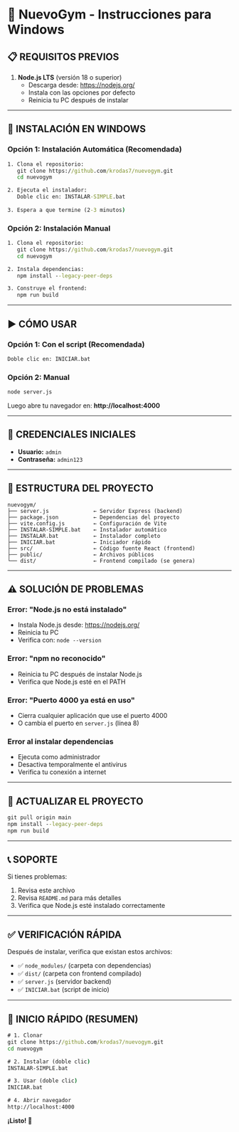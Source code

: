 # 🚀 NuevoGym - Instrucciones para Windows

## 📋 **REQUISITOS PREVIOS**

1. **Node.js LTS** (versión 18 o superior)
   - Descarga desde: https://nodejs.org/
   - Instala con las opciones por defecto
   - Reinicia tu PC después de instalar

---

## 🔧 **INSTALACIÓN EN WINDOWS**

### **Opción 1: Instalación Automática (Recomendada)**

```cmd
1. Clona el repositorio:
   git clone https://github.com/krodas7/nuevogym.git
   cd nuevogym

2. Ejecuta el instalador:
   Doble clic en: INSTALAR-SIMPLE.bat
   
3. Espera a que termine (2-3 minutos)
```

### **Opción 2: Instalación Manual**

```cmd
1. Clona el repositorio:
   git clone https://github.com/krodas7/nuevogym.git
   cd nuevogym

2. Instala dependencias:
   npm install --legacy-peer-deps

3. Construye el frontend:
   npm run build
```

---

## ▶️ **CÓMO USAR**

### **Opción 1: Con el script (Recomendada)**
```cmd
Doble clic en: INICIAR.bat
```

### **Opción 2: Manual**
```cmd
node server.js
```

Luego abre tu navegador en: **http://localhost:4000**

---

## 🔐 **CREDENCIALES INICIALES**

- **Usuario:** `admin`
- **Contraseña:** `admin123`

---

## 📁 **ESTRUCTURA DEL PROYECTO**

```
nuevogym/
├── server.js              ← Servidor Express (backend)
├── package.json           ← Dependencias del proyecto
├── vite.config.js         ← Configuración de Vite
├── INSTALAR-SIMPLE.bat    ← Instalador automático
├── INSTALAR.bat           ← Instalador completo
├── INICIAR.bat            ← Iniciador rápido
├── src/                   ← Código fuente React (frontend)
├── public/                ← Archivos públicos
└── dist/                  ← Frontend compilado (se genera)
```

---

## ⚠️ **SOLUCIÓN DE PROBLEMAS**

### **Error: "Node.js no está instalado"**
- Instala Node.js desde: https://nodejs.org/
- Reinicia tu PC
- Verifica con: `node --version`

### **Error: "npm no reconocido"**
- Reinicia tu PC después de instalar Node.js
- Verifica que Node.js esté en el PATH

### **Error: "Puerto 4000 ya está en uso"**
- Cierra cualquier aplicación que use el puerto 4000
- O cambia el puerto en `server.js` (línea 8)

### **Error al instalar dependencias**
- Ejecuta como administrador
- Desactiva temporalmente el antivirus
- Verifica tu conexión a internet

---

## 🔄 **ACTUALIZAR EL PROYECTO**

```cmd
git pull origin main
npm install --legacy-peer-deps
npm run build
```

---

## 📞 **SOPORTE**

Si tienes problemas:
1. Revisa este archivo
2. Revisa `README.md` para más detalles
3. Verifica que Node.js esté instalado correctamente

---

## ✅ **VERIFICACIÓN RÁPIDA**

Después de instalar, verifica que existan estos archivos:
- ✅ `node_modules/` (carpeta con dependencias)
- ✅ `dist/` (carpeta con frontend compilado)
- ✅ `server.js` (servidor backend)
- ✅ `INICIAR.bat` (script de inicio)

---

## 🎯 **INICIO RÁPIDO (RESUMEN)**

```cmd
# 1. Clonar
git clone https://github.com/krodas7/nuevogym.git
cd nuevogym

# 2. Instalar (doble clic)
INSTALAR-SIMPLE.bat

# 3. Usar (doble clic)
INICIAR.bat

# 4. Abrir navegador
http://localhost:4000
```

**¡Listo! 🎉**

